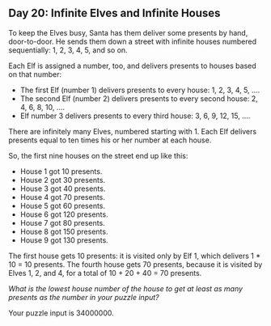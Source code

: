 Day 20: Infinite Elves and Infinite Houses 
---

To keep the Elves busy, Santa has them deliver some presents by hand, door-to-door. He sends them down a street with infinite houses numbered sequentially: 1, 2, 3, 4, 5, and so on.

Each Elf is assigned a number, too, and delivers presents to houses based on that number:

- The first Elf (number 1) delivers presents to every house: 1, 2, 3, 4, 5, ....
- The second Elf (number 2) delivers presents to every second house: 2, 4, 6, 8, 10, ....
- Elf number 3 delivers presents to every third house: 3, 6, 9, 12, 15, ....

There are infinitely many Elves, numbered starting with 1. Each Elf delivers presents equal to ten times his or her number at each house.

So, the first nine houses on the street end up like this:

- House 1 got 10 presents.
- House 2 got 30 presents.
- House 3 got 40 presents.
- House 4 got 70 presents.
- House 5 got 60 presents.
- House 6 got 120 presents.
- House 7 got 80 presents.
- House 8 got 150 presents.
- House 9 got 130 presents.

The first house gets 10 presents: it is visited only by Elf 1, which delivers 1 * 10 = 10 presents. The fourth house gets 70 presents, because it is visited by Elves 1, 2, and 4, for a total of 10 + 20 + 40 = 70 presents.

*What is the lowest house number of the house to get at least as many presents as the number in your puzzle input?*

Your puzzle input is 34000000.